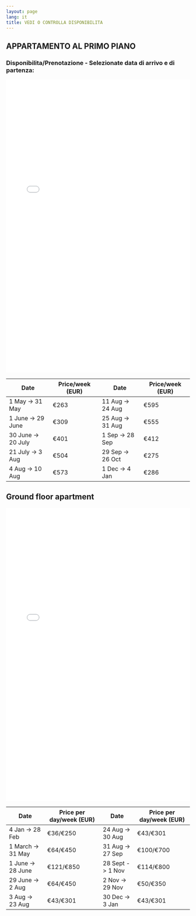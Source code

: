 ```yaml
---
layout: page
lang: it
title: VEDI O CONTROLLA DISPONIBILITA
---
```

## APPARTAMENTO AL PRIMO PIANO
### Disponibilita/Prenotazione - Selezionate data di arrivo e di partenza: 
<iframe src="/fullcalendar/demos/gcal.html" style="border: 0" width="100%" height="800" frameborder="0" scrolling="no"></iframe>

<div class="table-wrapper">
   <table class="alt">
   <thead>
   <tr>
   <th>Date</th>
   <th>Price/week (EUR)</th>
   <th>Date</th>
   <th>Price/week (EUR)</th>
   </tr>
   </thead>
   <tbody>
   <tr>
   <td>1 May -> 31 May</td>
   <td>€263</td>
   <td>11 Aug -> 24 Aug</td>
   <td>€595</td>
   </tr>
   <tr>
   <td>1 June -> 29 June </td>
   <td>€309</td>
   <td>25 Aug -> 31 Aug</td>
   <td>€555</td>
   </tr>
   <tr>
   <td>30 June -> 20 July</td>
   <td>€401</td>
   <td>1 Sep -> 28 Sep</td>
   <td>€412</td>
   </tr>
   <tr>
   <td>21 July -> 3 Aug</td>
   <td>€504</td>
   <td>29 Sep -> 26 Oct</td>
   <td>€275</td>
   </tr>
   <tr>
   <td>4 Aug -> 10 Aug</td>
   <td>€573</td>
   <td>1 Dec -> 4 Jan</td>
   <td>€286</td>
   </tr>
   </tbody>
   </table>
</div>

## Ground floor apartment
<iframe src="/fullcalendar/demos/gcal.html" style="border: 0" width="100%" height="800" frameborder="0" scrolling="no"></iframe>

 <div class="table-wrapper">
   <table class="alt">
   <thead>
   <tr>
   <th>Date</th>
   <th>Price per day/week (EUR)</th>
   <th>Date</th>
   <th>Price per day/week (EUR)</th>
   </tr>
   </thead>
   <tbody>
   <tr>
   <td>4 Jan -> 28 Feb</td>
   <td>€36/€250</td>
   <td>24 Aug -> 30 Aug</td>
   <td>€43/€301</td>
   </tr>
   <tr>
   <td>1 March -> 31 May</td>
   <td>€64/€450</td>
   <td>31 Aug -> 27 Sep</td>
   <td>€100/€700</td>
   </tr>
   <tr>
   <td>1 June -> 28 June </td>
   <td>€121/€850</td>
   <td>28 Sept -> 1 Nov</td>
   <td>€114/€800</td>
   </tr>
   <tr>
   <td>29 June -> 2 Aug</td>
   <td>€64/€450</td>
   <td>2 Nov -> 29 Nov</td>
   <td>€50/€350</td>
   </tr>
   <tr>
   <td>3 Aug -> 23 Aug</td>
   <td>€43/€301</td>
   <td>30 Dec -> 3 Jan</td>
   <td>€43/€301</td>
   </tr>
   </tbody>
   </table>
  </div>
